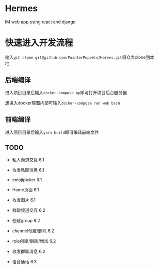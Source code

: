 # Hermes
IM web app using react and django


# 快速进入开发流程
输入`git clone git@github.com:PainterPuppets/Hermes.git`将仓库clone到本地

## 后端编译

进入项目目录后输入`docker-compose up`即可打开项目后台服务器

想进入docker容器内部可输入`docker-compose run web bash`

## 前端编译

进入项目目录后输入`yarn build`即可编译前端文件


## TODO
 - 私人频道交互 6.1
 - 收发私聊消息 6.1
 - emojipicker 6.1
 - Home页面 6.1
 - 收发图片 6.1

 - 群聊频道交互 6.2
 - 创建group 6.2
 - channel创建/删除 6.2
 - role创建/删除/增加 6.2
 - 收发群聊消息 6.2

 - 语音通话 6.3